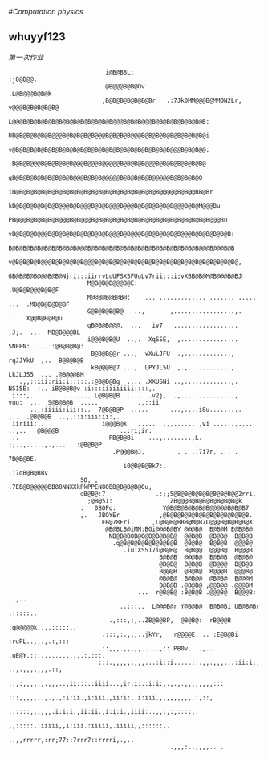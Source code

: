 #*Computation physics*
## whuyyf123
_第一次作业_
                                                                                                
                               i@B@B8L:                                      :j8@B@@.                                                 
                               @B@@@B@B@Ov                               .L@B@@@B@B@k                                                 
                              ,B@B@B@B@B@B@Br   .:7Jk0MM@@@B@MMON2Lr,  v@@@B@B@B@B@B@                                                 
                              L@@@B@B@B@B@B@B@B@B@B@B@B@B@B@@@B@B@B@@@B@B@B@B@B@B@B@B:                                                
                              UB@B@B@B@B@B@@@B@B@B@B@B@@@B@B@B@B@@@B@B@B@B@B@B@B@B@B@i                                                
                              v@B@B@B@B@B@B@B@B@B@B@B@B@B@B@B@B@B@B@B@B@B@B@@@B@B@B@@:                                                
                              .B@B@B@@@B@B@B@B@B@@@B@@@B@@@@@B@B@B@B@@@B@B@B@B@B@B@B@                                                 
                               qB@B@B@B@B@B@B@B@B@@@B@B@B@@@@@B@B@B@B@B@@@@@B@B@B@B@O                                                 
                              iB@B@B@B@B@B@B@B@B@B@B@B@B@B@B@B@B@B@B@B@B@@@@@B@B@@BB@Br                                               
                             kB@B@B@B@B@B@B@@@B@B@@@B@B@B@@@B@@@B@B@B@B@B@B@@@B@B@M@@@Bu                                              
                            PB@@@B@B@B@B@B@@@B@B@@@B@B@B@B@B@B@B@B@B@B@B@B@B@B@B@B@B@@@BU                                             
                           vB@B@B@B@@@B@B@B@B@B@B@B@B@B@@@B@B@@@B@B@B@B@B@B@@@B@B@B@B@B@B:                                            
                           B@B@B@B@B@B@B@B@B@B@@@B@B@B@B@B@B@B@B@B@B@B@B@B@B@B@B@@@B@@@B@B                                            
                          v@B@B@B@B@@@B@B@B@B@B@@@B@B@B@B@B@B@B@B@B@B@B@B@B@B@B@B@B@B@B@B@,                                           
                          GB@B@B@B@@@B@B@Njri:::iirrvLuUFSX5FUuLv7rii:::i;vXBB@B@M@B@@@B@BJ                                           
                          M@B@B@B@@@B@E:                                     .U@B@B@@@B@B@F                                           
                          M@@B@B@B@B@:    ,.. ............. ....... ..... ...  .MB@B@B@B@BF                                           
                          G@B@B@B@B@   ..,       ,.................,.       ..   X@@B@B@B@u                                           
                          qB@B@B@@@.  ..,   iv7   ,.................   ;J;.  ...  MB@B@@@BL                                           
                          i@@@B@B@U  ..,.  XqSSE,  ,................  SNFPN: .... :@B@B@B@:                                           
                           B@B@B@@r ...,  vXuLJFU  .,.............,  rqJJYkU  ,..  B@B@B@B                                            
                           kB@@@B@7 ...,  LPYJL5U  ,.,............,  LkJLJ55  ... .@B@@@BM                                            
       .,,::iii:rii:i:::::.:@B@B@Bq  .... .XXUSNi ..,.............,.  NS15E:  :.. iB@B@B@v :i:::iiiiiiiii::::,.                       
     i:::,.          ...... L@B@B@B  ....  .v2j,  .,...............,   vuu:  ,..  S@B@B@B  ,....           .,::ii                     
          ..,:iiiii:iii::..  7@B@B@P  .....      ...,....i8u.........       ,..  .@B@B@B  ..,,::i:iii:ii:,.                           
     iiriii:..                i@@@B@k   .....  ,,,...... ,vi ......,.,.. ..,..   @B@@@B                 ..:ri;ir:                     
     ..                         PB@B@Bi    ...,........,L.  ;;..,.....,.,...   :@B@B@P                          .                     
                                 .P@@@B@J,         . . .:7i7r, . . .         7B@B@BE.                                                 
                                    i0@B@B@Bk7:.                       .:7qB@B@BBv                                                    
                        SO, ,          .7EB@B@@@@@BB88NNXXkPkPPEN8OBB@B@B@B@Ou,                                                       
                        qB@B@:7              .:;;5@B@B@B@B@B@B@B@B@@2rri,                                                             
                          ;@B@51:                ZB@@@B@B@B@B@B@B@B@k                                                                 
                        :   0BOFq:             Y@B@B@B@B@B@B@@@@@B@B@B7                                                               
                        ,.   JBOYEr           ,@B@B@B@B@B@B@B@B@B@B@B@B.                                                              
                              EB@78Fri.     ,L@B@B@BBB@M@B7L@@@B@B@B@B@X                                                              
                               @B@BLB@iMM:BGi@@@B@BY @@@B@  B@B@M E@B@B@                                                              
                                NB@B@BOB@O@B@B@B@B@  @@B@B  @B@B@  B@B@B                                                              
                                 .q@B@B@B@B@B@B@B@B  @B@B@  B@B@B  @@@B@                                                              
                                    .iu1XSS17i@B@B@  B@B@@  @@@B@  B@@@B                                                              
                                              B@B@B  @@@B@  B@B@B  @B@B@                                                              
                                              @B@B@  B@B@B  @B@@@  B@B@B                                                              
                                              B@@@B  @B@B@  B@@@B  @@@B@                                                              
                                              @B@B@  B@B@@  @B@B@  B@@@M                                                              
                                              B@B@B .@B@B@ ,@@B@@ .@@@BM                                                              
                                        ...  r@B@B@ :B@B@B .@@@B@  B@@@B: ..,..                                                       
                                   ..:::,,  L@@@B@r Y@B@B@  B@B@Bi UB@B@Br  ,:::::..                                                  
                                .,:::,:,..ZB@B@BP,  @B@B@:  rB@@@B  :q@@@@@k..,,:::::,.                                               
                              .:::,:.,,,..jkYr,   r@@@@E. .. :E@B@Bi   :ruPL..,,.,.:,:::                                              
                             .::,,,.,,,,,.. ..,:: PB0v.  .,..  ,uE@Y.::.......,,,.,.:,:::.                                            
                             :::.,,,,,.,,,...:i::i.....:..,,.,,,...:ii:i:, ,.,.,,,,,,,.::,                                            
                             .:,:,,,,.,.,,,..,ii:::.:iiii...,ir:i:.:i:i:,.,.,.,,,,,,,,:::                                             
                               :::,,,,,,.,.,.,:i:ii.,i:iii.,ii:i:,.i:iii.,,,,,,,,,.:,::,                                              
                                 .:::::,,,,,,.i:i:i.,ii:ii.,i:i:i.,iiii:..,,:,:,::::,.                                                
                                     ,,:::::,:iiiii,,i:iii.:iiiii,.iiiii,,::::::,.                                                    
                                          ..,,rrrrr,:rr;77::7rrr7::rrrri,.,..                                                         
                                                 .,,,:..,,,,.. .
